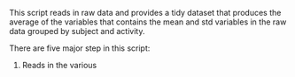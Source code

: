 This script reads in raw data and provides a tidy dataset that produces the average of the variables that contains the mean and std variables in the raw data grouped by subject and activity.

There are five major step in this script:
1) Reads in the various
